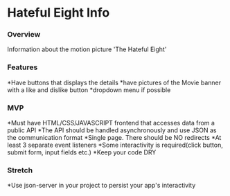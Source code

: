 # Hateful Eight Info

### Overview
Information about the motion picture 'The Hateful Eight'

### Features
*Have buttons that displays the details
*have pictures of the Movie banner with a like and dislike button
*dropdown menu if possible

### MVP
*Must have HTML/CSS/JAVASCRIPT frontend that accesses data from a public API
*The API should be handled asynchronously and use JSON as the communication format
*Single page. There should be NO redirects
*At least 3 separate event listeners
*Some interactivity is required(click button, submit form, input fields etc.)
*Keep your code DRY

### Stretch
*Use json-server in your project to persist your app's interactivity